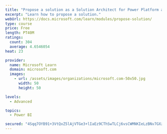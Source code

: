 ```yaml
---
title: "Propose a solution as a Solution Architect for Power Platform and Dynamics 365"
excerpt: "Learn how to propose a solution."
webUrl: https://docs.microsoft.com/learn/modules/propose-solution/
type: course
price: Free
length: PT40M
ratings:
  count: 304
  average: 4.6546054
heat: 23

provider:
  name: Microsoft Learn
  domain: microsoft.com
  images:
    - url: /assets/images/organizations/microsoft.com-50x50.jpg
      width: 50
      height: 50

levels:
  - Advanced

topics:
  - Power BI

secured: "4Sqq7OYB91+3VtQxZ5lAjVTGe3+lIaEz9CThSwTLCj6vsCWMNKIeLzBNv7GXz+o1mTQ35CAhx2p6B59QXgQpj1bEqKTv+YHtz+FZtIZ3BRQx5tU4fw+jTDqTWENlyPHJ0zZWCxEujvCZe4CeO+9HesbSsVAJvEHZzWdIHyTnFX/xay+WOkTi1AxhUYZc8wpAH4W+JPVY2cIbekNzW/Nwqg78X9E7vaOo18f58Kqyu7wH6ZRa0ZnmDG1CAN1UdaMX8OoX2O6k/UdSMGRUCci1a1BJ3oMPCDR+jaRD06cu7bi/gGUmzvkRaDpyETtVxEyc5rR5vfAYn7apzcMNa6crOp+61O9U4+R5tsq+FAW30SLE/Zgxo1+opgNDQeWgFNkCG8N4bLD7/b1Vztr2ltbhH9q3UsoGWDhWXeHRMAlBewI=;jPzpz7AfkBKPI8o6ZUeSvg=="
---
```


